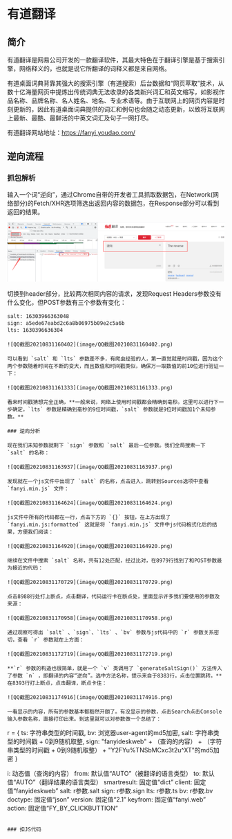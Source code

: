 # 有道翻译

## 简介

有道翻译是网易公司开发的一款翻译软件，其最大特色在于翻译引擎是基于搜索引擎，网络释义的，也就是说它所翻译的词释义都是来自网络。

有道桌面词典背靠其强大的搜索引擎（有道搜索）后台数据和“网页萃取”技术，从数十亿海量网页中提炼出传统词典无法收录的各类新兴词汇和英文缩写，如影视作品名称、品牌名称、名人姓名、地名、专业术语等。由于互联网上的网页内容是时刻更新的，因此有道桌面词典提供的词汇和例句也会随之动态更新，以致将互联网上最新、最酷、最鲜活的中英文词汇及句子一网打尽。

有道翻译网站地址：https://fanyi.youdao.com/

## 逆向流程

### 抓包解析

输入一个词“逆向”，通过Chrome自带的开发者工具抓取数据包，在Network(网络部分)的Fetch/XHR选项筛选出返回内容的数据包，在Response部分可以看到返回的结果。

![QQ截图20210831155549](image/QQ截图20210831155549.png)

切换到header部分，比较两次相同内容的请求，发现Request Headers参数没有什么变化，但POST参数有三个参数有变化：

```
salt: 16303966363048
sign: a5ede67eabd2c6a8b06975b09e2c5a6b
lts: 1630396636304

![QQ截图20210831160402](image/QQ截图20210831160402.png)

可以看到 `salt` 和 `lts` 参数差不多，有爬虫经验的人，第一直觉就是时间戳，因为这个两个参数随着时间在不断的变大，而且数值和时间戳类似，确保万一取数值的前10位进行验证一下：

![QQ截图20210831161333](image/QQ截图20210831161333.png)

看来时间戳猜想完全正确，**一般来说，网络上使用时间戳都会精确到毫秒。这里可以进行下一步确定，`lts` 参数是精确到毫秒的9位时间戳，`salt` 参数就是9位时间戳加1个未知参数。**

### 逆向分析

现在我们未知参数就剩下 `sign` 参数和 `salt` 最后一位参数。我们全局搜索一下 `salt` 的名称：

![QQ截图20210831163937](image/QQ截图20210831163937.png)

发现就在一个js文件中出现了 `salt` 的名称，点击进入，跳转到Sources选项中查看 `fanyi.min.js` 文件：

![QQ截图20210831164624](image/QQ截图20210831164624.png)

js文件中所有的代码都在一行，点击下方的 `{}` 按钮，在上方出现了 `fanyi.min.js:formatted` 这就是将 `fanyi.min.js` 文件中js代码格式化后的结果，方便我们阅读：

![QQ截图20210831164920](image/QQ截图20210831164920.png)

继续在文件中搜索 `salt` 名称，共有12处匹配，经过比对，在8979行找到了和POST参数最为接近的代码：

![QQ截图20210831170729](image/QQ截图20210831170729.png)

点击8988行处打上断点，点击翻译，代码运行卡在断点处，里面显示许多我们要使用的参数及来源：

![QQ截图20210831170958](image/QQ截图20210831170958.png)

通过观察可得出 `salt` 、`sign`、`lts` 、`bv` 参数与js代码中的 `r` 参数关系密切，查看 `r` 参数就在上方面：

![QQ截图20210831172719](image/QQ截图20210831172719.png)

**`r` 参数的构造也很简单，就是一个 `v` 类调用了 `generateSaltSign()` 方法传入了参数 `n` ，即翻译的内容“逆向”。选中方法名称，提示来自于8383行，点击位置跳转。**在8393行打上断点，点击翻译，断点卡住：

![QQ截图20210831174916](image/QQ截图20210831174916.png)

一看显示的内容，所有的参数基本都豁然开朗了。有没显示的参数，点击Search点击Console输入参数名称，直接打印出来。到这里就可以对参数做一个总结了：

```
r = {
  ts: 字符串类型的时间戳,
  bv: 浏览器user-agent的md5加密,
  salt: 字符串类型的时间戳 + 0到9随机取整,
  sign: "fanyideskweb" + （查询的内容） + （字符串类型的时间戳 + 0到9随机取整） + "Y2FYu%TNSbMCxc3t2u^XT"的md5加密
}

i: 动态值（查询的内容）
from: 默认值“AUTO”（被翻译的语言类型）
to: 默认值“AUTO”（翻译结果的语言类型）
smartresult: 固定值“dict”
client: 固定值“fanyideskweb”
salt: r参数.salt
sign: r参数.sign
lts: r参数.ts
bv: r参数.bv
doctype: 固定值“json”
version: 固定值“2.1”
keyfrom: 固定值“fanyi.web”
action: 固定值“FY_BY_CLICKBUTTION“
```

### 扣JS代码